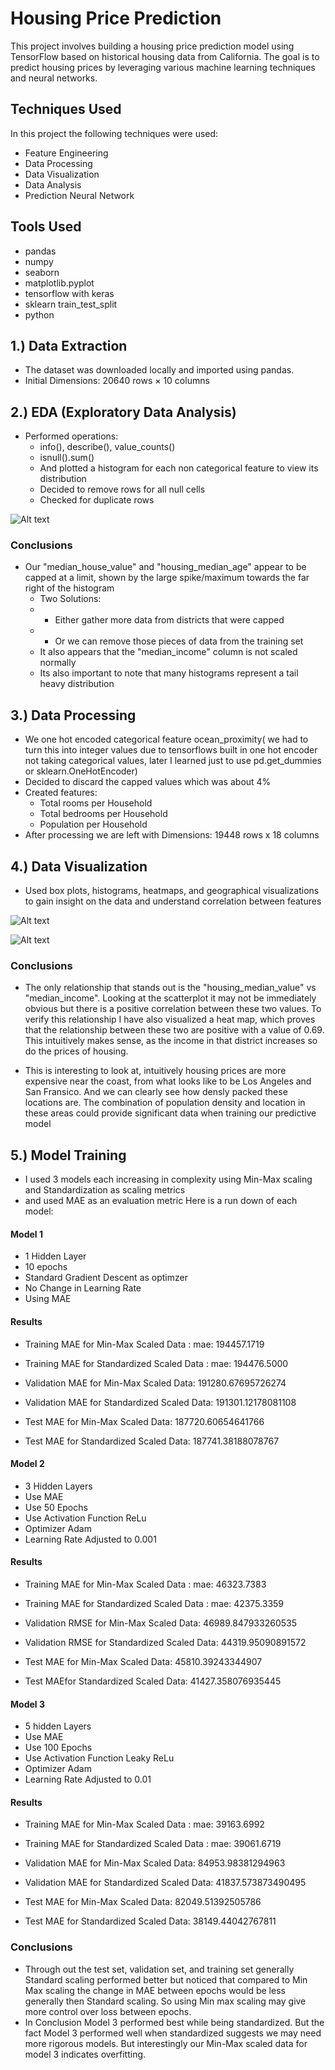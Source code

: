 # Housing Price Prediction
This project involves building a housing price prediction model using TensorFlow based on historical housing data from California. 
The goal is to predict housing prices by leveraging various machine learning techniques and neural networks.

## Techniques Used
In this project the following techniques were used: 
- Feature Engineering
- Data Processing
- Data Visualization
- Data Analysis
- Prediction Neural Network

## Tools Used 
- pandas
- numpy
- seaborn
- matplotlib.pyplot
- tensorflow with keras 
- sklearn train_test_split
- python
  
## 1.) Data Extraction 
- The dataset was downloaded locally and imported using pandas.
- Initial Dimensions: 20640 rows × 10 columns

## 2.) EDA (Exploratory Data Analysis)
- Performed operations:
    * info(), describe(), value_counts()
    * isnull().sum()
    * And plotted a histogram for each non categorical feature to view its distribution 
    * Decided to remove rows for all null cells
    * Checked for duplicate rows


![Alt text]( images/Distributions.png )

      
### Conclusions
- Our "median_house_value" and "housing_median_age" appear to be capped at a limit, shown by the large spike/maximum towards the far right of the histogram
  * Two Solutions:
  *   * Either gather more data from districts that were capped
  *   * Or we can remove those pieces of data from the training set
  * It also appears that the "median_income" column is not scaled normally
  * Its also important to note that many histograms represent a tail heavy distribution
      
## 3.) Data Processing 
- We one hot encoded categorical feature ocean_proximity( we had to turn this into integer values due to tensorflows built in one hot encoder not taking categorical values, later I learned just to use pd.get_dummies or sklearn.OneHotEncoder)
- Decided to discard the capped values which was about 4%
- Created features: 
  * Total rooms per Household
  * Total bedrooms per Household
  * Population per Household
- After processing we are left with Dimensions: 19448 rows x 18 columns

## 4.) Data Visualization 
- Used box plots, histograms, heatmaps, and geographical visualizations to gain insight on the data and understand correlation between features

![Alt text](images/Heatmap.png)

![Alt text](images/GeographicalMap.png)

### Conclusions 

- The only relationship that stands out is the "housing_median_value" vs "median_income". Looking at the scatterplot it may not be immediately obvious but there is a positive correlation between these two values. To verify this relationship I have also visualized a heat map, which proves that the relationship between these two are positive with a value of 0.69. This intuitively makes sense, as the income in that district increases so do the prices of housing.
  
- This is interesting to look at, intuitively housing prices are more expensive near the coast, from what looks like to be Los Angeles and San Fransico. And we can clearly see how densly packed these locations are. The combination of population density and location in these areas could provide significant data when training our predictive model

## 5.) Model Training 
- I used 3 models each increasing in complexity using Min-Max scaling and Standardization as scaling metrics
- and used MAE as an evaluation metric
Here is a run down of each model:

#### Model 1
* 1 Hidden Layer
* 10 epochs
* Standard Gradient Descent as optimzer
* No Change in Learning Rate
* Using MAE
  
#### Results 

- Training MAE for Min-Max Scaled Data : mae: 194457.1719
- Training MAE for Standardized Scaled Data : mae: 194476.5000

- Validation MAE for Min-Max Scaled Data: 191280.67695726274
- Validation MAE for Standardized Scaled Data: 191301.12178081108

- Test MAE for Min-Max Scaled Data: 187720.60654641766
- Test MAE for Standardized Scaled Data: 187741.38188078767

#### Model 2
* 3 Hidden Layers
* Use MAE
* Use 50 Epochs
* Use Activation Function ReLu
* Optimizer Adam
* Learning Rate Adjusted to 0.001

#### Results

- Training MAE for Min-Max Scaled Data : mae: 46323.7383
- Training MAE for Standardized Scaled Data : mae: 42375.3359

- Validation RMSE for Min-Max Scaled Data: 46989.847933260535
- Validation RMSE for Standardized Scaled Data: 44319.95090891572

- Test MAE for Min-Max Scaled Data: 45810.39243344907
- Test MAEfor Standardized Scaled Data: 41427.358076935445
  
#### Model 3
* 5 hidden Layers
* Use MAE
* Use 100 Epochs
* Use Activation Function Leaky ReLu
* Optimizer Adam
* Learning Rate Adjusted to 0.01

#### Results

- Training MAE for Min-Max Scaled Data : mae: 39163.6992

- Training MAE for Standardized Scaled Data : mae: 39061.6719
  

- Validation MAE for Min-Max Scaled Data: 84953.98381294963

- Validation MAE for Standardized Scaled Data: 41837.573873490495
  

- Test MAE for Min-Max Scaled Data: 82049.51392505786

- Test MAE for Standardized Scaled Data: 38149.44042767811


### Conclusions
- Through out the test set, validation set, and training set generally Standard scaling performed better but noticed that compared to Min Max scaling the change in MAE between epochs would be less generally then Standard scaling. So using Min max scaling may give more control over loss between epochs.
- In Conclusion Model 3 performed best while being standardized. But the fact Model 3 performed well when standardized suggests we may need more rigorous models. But interestingly our Min-Max scaled data for model 3 indicates overfitting. 

